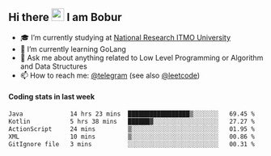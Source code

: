 ## Hi there <img src="https://media.giphy.com/media/hvRJCLFzcasrR4ia7z/giphy.gif" width="25px" height="25px"> I am Bobur

- :mortar_board: I’m currently studying at [National Research ITMO University](https://itmo.ru/)
- :seedling: I’m currently learning GoLang
- :speech_balloon: Ask me about anything related to Low Level Programming or Algorithm and Data Structures
- :mailbox: How to reach me: [@telegram](https://t.me/octoant) (see also [@leetcode](https://leetcode.com/octoant/))    

#### Coding stats in last week

<!--START_SECTION:waka-->

```txt
Java             14 hrs 23 mins  █████████████████▒░░░░░░░   69.45 %
Kotlin           5 hrs 38 mins   ██████▓░░░░░░░░░░░░░░░░░░   27.27 %
ActionScript     24 mins         ▒░░░░░░░░░░░░░░░░░░░░░░░░   01.95 %
XML              10 mins         ▒░░░░░░░░░░░░░░░░░░░░░░░░   00.86 %
GitIgnore file   3 mins          ░░░░░░░░░░░░░░░░░░░░░░░░░   00.31 %
```

<!--END_SECTION:waka-->
